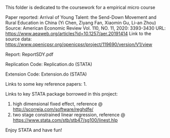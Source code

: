 This folder is dedicated to the coursework for a empirical micro course

Paper reported: Arrival of Young Talent: the Send-Down Movement and Rural Education in China (Yi Chen, Ziyang Fan, Xiaomin Gu, Li-an Zhou)
Source: American Economic Review Vol. 110, NO. 11, 2020: 3393-3430
URL: https://www.aeaweb.org/articles?id=10.1257/aer.20191414
Link to the source data: https://www.openicpsr.org/openicpsr/project/119690/version/V1/view

Report: ReportSDY.pdf

Replication Code: Replication.do (STATA)

Extension Code: Extension.do (STATA)

Links to some key reference papers:
1. 

Links to key STATA package borrowed in this project:
1. high dimensional fixed effect, reference @ http://scorreia.com/software/reghdfe/
2. two stage constrained linear regression, reference @ https://www.stata.com/stb/stb47/sg100/linest.hlp


Enjoy STATA and have fun!
